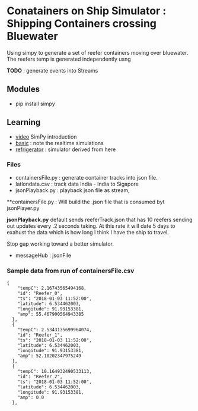 # Conatainers on Ship Simulator : Shipping Containers crossing Bluewater 

Using simpy to generate a set of reefer containers moving over bluewater. The reefers temp is generated 
independently usng

**TODO** : generate events into Streams

## Modules 
 - pip install simpy
 
 
 
## Learning
 - [video](https://www.youtube.com/watch?v=Bk91DoAEcjY) SimPy introduction
 - [basic](https://simpy.readthedocs.io/en/latest/contents.html) : note the realtime simulations
 - [refrigerator](https://pythonhosted.org/SimPy/Manuals/Interfacing/ParallelSimPy/SimPyPP.html) : simulator derived from here
 

 
### Files
 - containersFile.py : generate container tracks into json file.
 - latlondata.csv : track data India - India to Sigapore 
 - jsonPlayback.py : playback json file as stream, 
  

**containersFile.py : Will build the .json file that is consumed 
byt jsonPlayer.py

**jsonPlayback.py** default sends reeferTrack.json that has 10 reefers 
sending out updates every .2 seconds taking. At this rate it will
date 5 days to exahust the data which is how long I think I have
the ship to travel. 

Stop gap working toward a better simulator. 
- messageHub : jsonFile 


### Sample data from run of containersFile.csv
```text
{
    "tempC": 2.16743565494168,
    "id": "Reefer_0",
    "ts": "2018-01-03 11:52:00",
    "latitude": 6.534462003,
    "longitude": 91.93153381,
    "amp": 55.467900564943385
  },
  {
    "tempC": 2.5343135699964074,
    "id": "Reefer_1",
    "ts": "2018-01-03 11:52:00",
    "latitude": 6.534462003,
    "longitude": 91.93153381,
    "amp": 52.10202347975249
  },
  {
    "tempC": 10.164932490533113,
    "id": "Reefer_2",
    "ts": "2018-01-03 11:52:00",
    "latitude": 6.534462003,
    "longitude": 91.93153381,
    "amp": 0.0
  },
```

